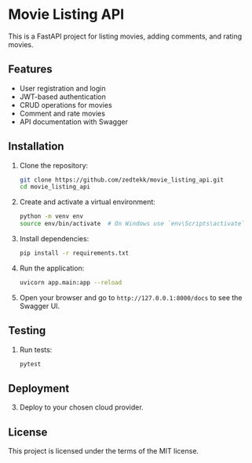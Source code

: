 # Movie Listing API

This is a FastAPI project for listing movies, adding comments, and rating movies.

## Features
- User registration and login
- JWT-based authentication
- CRUD operations for movies
- Comment and rate movies
- API documentation with Swagger

## Installation

1. Clone the repository:
    ```sh
    git clone https://github.com/zedtekk/movie_listing_api.git
    cd movie_listing_api
    ```

2. Create and activate a virtual environment:
    ```sh
    python -m venv env
    source env/bin/activate  # On Windows use `env\Scripts\activate`
    ```

3. Install dependencies:
    ```sh
    pip install -r requirements.txt
    ```

4. Run the application:
    ```sh
    uvicorn app.main:app --reload
    ```

5. Open your browser and go to `http://127.0.0.1:8000/docs` to see the Swagger UI.

## Testing

1. Run tests:
    ```sh
    pytest
    ```

## Deployment

<!-- 1. Install Gunicorn:
    ```sh
    pip install gunicorn
    ```

2. Create a `Procfile`:
    ```plaintext
    web: gunicorn -w 4 -k uvicorn.workers.UvicornWorker app.main:app
    ``` -->

3. Deploy to your chosen cloud provider.

## License

This project is licensed under the terms of the MIT license.
